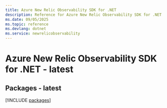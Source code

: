 ```yaml
---
title: Azure New Relic Observability SDK for .NET
description: Reference for Azure New Relic Observability SDK for .NET
ms.date: 09/05/2025
ms.topic: reference
ms.devlang: dotnet
ms.service: newrelicobservability
---
```

# Azure New Relic Observability SDK for .NET - latest
## Packages - latest
[!INCLUDE [packages](new-relic-observability-index.md)]
